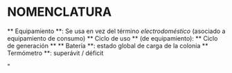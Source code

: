 
# NOMENCLATURA

** Equipamiento **: Se usa en vez del término *electrodoméstico* (asociado a equipamiento de consumo)
** Ciclo de uso ** (de equipamiento): 
** Ciclo de generación **
** Batería **: estado global de carga de la colonia
** Termómetro **: superávit / déficit

"

